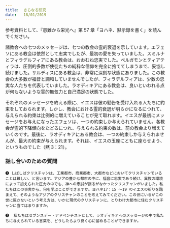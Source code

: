 ```yaml
---
title:  さらなる研究
date:   18/01/2019
---
```


参考資料として、『患難から栄光へ』第 57 章「ヨハネ、黙示録を書く」を読んでください。

諸教会への七つのメッセージは、七つの教会の霊的衰退を示しています。エフェソにある教会は依然として忠実でしたが、最初の愛を失っていました。スミルナとフィラデルフィアにある教会は、おおむね忠実でした。ペルガモンとティアティラは、圧倒的多数が使徒たちの純粋な信仰を完全に捨ててしまうまで、妥協し続けました。サルディスにある教会は、非常に深刻な状態にありました。この教会の大多数が福音と調和していませんでしたが、フィラデルフィアは、少数の忠実な人たちを代表していました。ラオディキアにある教会は、良いといわれる点が何もないような霊的無気力と自己満足の状態でした。

それぞれのメッセージを終える際に、イエスは彼の勧告を受け入れる人たちに約束をしておられます。しかし、教会における霊的衰退が明らかになるにつれて、与えられる約束は比例的に増えていることが見て取れます。イエスが最初にメッセージをお与えになったエフェソは、一つの約束しか与えられていません。各教会が霊的下降傾向をたどるにつれ、与えられる約束の数は、前の教会より増えていくのです。最後に、ラオディキアにある教会は、一つの約束しか与えられませんが、最大の約束が与えられます。それは、イエスの玉座にともに座らせよう、というものでした（黙 3：21）。

### 話し合いのための質問

`❶ しばしばクリスチャンは、工業都市、商業都市、大都市などにおいてクリスチャンでいることは難しい、と言います。アジアの豊かな都市の中に、福音に忠実であり続け、異教の環境によって加えられた圧力の中でも、神への忠誠が揺るがなかったクリスチャンがいました。私たちはこの事実から、何を学ぶことができますか。ヨハネ17：15 ～19 のイエスの祈りを踏まえて、そのようなアジアのクリスチャンのことを考えてみてください。この世にいるがこの世に属さないという考え方は、いかに現代のクリスチャンに、とりわけ大都市に住むクリスチャンに当てはまりますか。`

`❷	私たちはセブンスデー・アドベンチストとして、ラオディキアへのメッセージの中で私たちに与えられている言葉を、どうしたらより良く心に留めることができますか。`